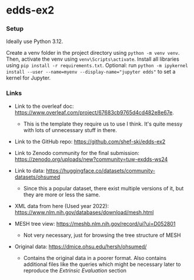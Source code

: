 # edds-ex2

### Setup

Ideally use Python 3.12. 

Create a venv folder in the project directory using ``python -m venv venv``. Then, activate the venv using ``venv\Scripts\activate``. Install all libraries using ``pip install -r requirements.txt``. Optional: run ``python -m ipykernel install --user --name=myenv --display-name="jupyter edds"`` to set a kernel for Jupyter.

### Links

- Link to the overleaf doc: https://www.overleaf.com/project/67683cb9765d4cd482e8e67e.
  - This is the template they require us to use I think. It's quite messy with lots of unnecessary stuff in there.

- Link to the GitHub repo: https://github.com/shef-ski/edds-ex2 

- Link to Zenodo community for the final submission: https://zenodo.org/uploads/new?community=tuw-exdds-ws24 

- Link to data: https://huggingface.co/datasets/community-datasets/ohsumed 
  - Since this a popular dataset, there exist multiple versions of it, but they are more or less the same.

- XML data from here (Used year 2022): https://www.nlm.nih.gov/databases/download/mesh.html
  
- MESH tree view: https://meshb.nlm.nih.gov/record/ui?ui=D052801
    - Not very necessary, just for browsing the tree structure of MESH
 
- Original data: https://dmice.ohsu.edu/hersh/ohsumed/
    - Contains the original data in a poorer format. Also contains additional files like the queries which might be necessary later to reproduce the *Extrinsic Evaluation* section

